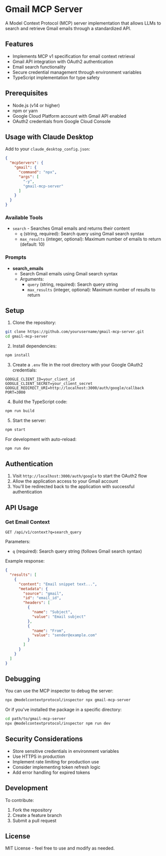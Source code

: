 # Gmail MCP Server

A Model Context Protocol (MCP) server implementation that allows LLMs to search and retrieve Gmail emails through a standardized API.

## Features

- Implements MCP v1 specification for email context retrieval
- Gmail API integration with OAuth2 authentication
- Email search functionality
- Secure credential management through environment variables
- TypeScript implementation for type safety

## Prerequisites

- Node.js (v14 or higher)
- npm or yarn
- Google Cloud Platform account with Gmail API enabled
- OAuth2 credentials from Google Cloud Console

## Usage with Claude Desktop

Add to your `claude_desktop_config.json`:
```json
{
  "mcpServers": {
    "gmail": {
      "command": "npx",
      "args": [
        "-y",
        "gmail-mcp-server"
      ]
    }
  }
}
```

### Available Tools
- `search` - Searches Gmail emails and returns their content
    - `q` (string, required): Search query using Gmail search syntax
    - `max_results` (integer, optional): Maximum number of emails to return (default: 10)

### Prompts
- **search_emails**
  - Search Gmail emails using Gmail search syntax
  - Arguments:
    - `query` (string, required): Search query string
    - `max_results` (integer, optional): Maximum number of results to return

## Setup

1. Clone the repository:
```bash
git clone https://github.com/yourusername/gmail-mcp-server.git
cd gmail-mcp-server
```

2. Install dependencies:
```bash
npm install
```

3. Create a `.env` file in the root directory with your Google OAuth2 credentials:
```env
GOOGLE_CLIENT_ID=your_client_id
GOOGLE_CLIENT_SECRET=your_client_secret
GOOGLE_REDIRECT_URI=http://localhost:3000/auth/google/callback
PORT=3000
```

4. Build the TypeScript code:
```bash
npm run build
```

5. Start the server:
```bash
npm start
```

For development with auto-reload:
```bash
npm run dev
```

## Authentication

1. Visit `http://localhost:3000/auth/google` to start the OAuth2 flow
2. Allow the application access to your Gmail account
3. You'll be redirected back to the application with successful authentication

## API Usage

### Get Email Context

```http
GET /api/v1/context?q=search_query
```

Parameters:
- `q` (required): Search query string (follows Gmail search syntax)

Example response:
```json
{
  "results": [
    {
      "content": "Email snippet text...",
      "metadata": {
        "source": "gmail",
        "id": "email_id",
        "headers": [
          {
            "name": "Subject",
            "value": "Email subject"
          },
          {
            "name": "From",
            "value": "sender@example.com"
          }
        ]
      }
    }
  ]
}
```

## Debugging

You can use the MCP inspector to debug the server:
```bash
npx @modelcontextprotocol/inspector npx gmail-mcp-server
```

Or if you've installed the package in a specific directory:
```bash
cd path/to/gmail-mcp-server
npx @modelcontextprotocol/inspector npm run dev
```

## Security Considerations

- Store sensitive credentials in environment variables
- Use HTTPS in production
- Implement rate limiting for production use
- Consider implementing token refresh logic
- Add error handling for expired tokens

## Development

To contribute:

1. Fork the repository
2. Create a feature branch
3. Submit a pull request

## License

MIT License - feel free to use and modify as needed.